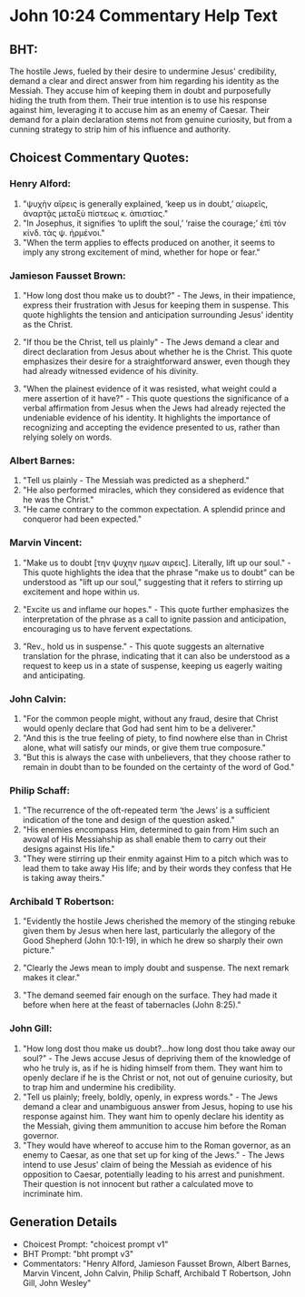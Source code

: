 # John 10:24 Commentary Help Text

## BHT:
The hostile Jews, fueled by their desire to undermine Jesus' credibility, demand a clear and direct answer from him regarding his identity as the Messiah. They accuse him of keeping them in doubt and purposefully hiding the truth from them. Their true intention is to use his response against him, leveraging it to accuse him as an enemy of Caesar. Their demand for a plain declaration stems not from genuine curiosity, but from a cunning strategy to strip him of his influence and authority.

## Choicest Commentary Quotes:
### Henry Alford:
1. "ψυχὴν αἴρεις is generally explained, ‘keep us in doubt,’ αἰωρεῖς, ἀναρτᾷς μεταξὺ πίστεως κ. ἀπιστίας." 
2. "In Josephus, it signifies ‘to uplift the soul,’ ‘raise the courage;’ ἐπὶ τὸν κίνδ. τὰς ψ. ἠρμένοι." 
3. "When the term applies to effects produced on another, it seems to imply any strong excitement of mind, whether for hope or fear."

### Jamieson Fausset Brown:
1. "How long dost thou make us to doubt?" - The Jews, in their impatience, express their frustration with Jesus for keeping them in suspense. This quote highlights the tension and anticipation surrounding Jesus' identity as the Christ.

2. "If thou be the Christ, tell us plainly" - The Jews demand a clear and direct declaration from Jesus about whether he is the Christ. This quote emphasizes their desire for a straightforward answer, even though they had already witnessed evidence of his divinity.

3. "When the plainest evidence of it was resisted, what weight could a mere assertion of it have?" - This quote questions the significance of a verbal affirmation from Jesus when the Jews had already rejected the undeniable evidence of his identity. It highlights the importance of recognizing and accepting the evidence presented to us, rather than relying solely on words.

### Albert Barnes:
1. "Tell us plainly - The Messiah was predicted as a shepherd."
2. "He also performed miracles, which they considered as evidence that he was the Christ."
3. "He came contrary to the common expectation. A splendid prince and conqueror had been expected."

### Marvin Vincent:
1. "Make us to doubt [την ψυχην ημων αιρεις]. Literally, lift up our soul." - This quote highlights the idea that the phrase "make us to doubt" can be understood as "lift up our soul," suggesting that it refers to stirring up excitement and hope within us.

2. "Excite us and inflame our hopes." - This quote further emphasizes the interpretation of the phrase as a call to ignite passion and anticipation, encouraging us to have fervent expectations.

3. "Rev., hold us in suspense." - This quote suggests an alternative translation for the phrase, indicating that it can also be understood as a request to keep us in a state of suspense, keeping us eagerly waiting and anticipating.

### John Calvin:
1. "For the common people might, without any fraud, desire that Christ would openly declare that God had sent him to be a deliverer."
2. "And this is the true feeling of piety, to find nowhere else than in Christ alone, what will satisfy our minds, or give them true composure."
3. "But this is always the case with unbelievers, that they choose rather to remain in doubt than to be founded on the certainty of the word of God."

### Philip Schaff:
1. "The recurrence of the oft-repeated term ‘the Jews’ is a sufficient indication of the tone and design of the question asked."
2. "His enemies encompass Him, determined to gain from Him such an avowal of His Messiahship as shall enable them to carry out their designs against His life."
3. "They were stirring up their enmity against Him to a pitch which was to lead them to take away His life; and by their words they confess that He is taking away theirs."

### Archibald T Robertson:
1. "Evidently the hostile Jews cherished the memory of the stinging rebuke given them by Jesus when here last, particularly the allegory of the Good Shepherd (John 10:1-19), in which he drew so sharply their own picture." 

2. "Clearly the Jews mean to imply doubt and suspense. The next remark makes it clear." 

3. "The demand seemed fair enough on the surface. They had made it before when here at the feast of tabernacles (John 8:25)."

### John Gill:
1. "How long dost thou make us doubt?...how long dost thou take away our soul?" - The Jews accuse Jesus of depriving them of the knowledge of who he truly is, as if he is hiding himself from them. They want him to openly declare if he is the Christ or not, not out of genuine curiosity, but to trap him and undermine his credibility.
2. "Tell us plainly; freely, boldly, openly, in express words." - The Jews demand a clear and unambiguous answer from Jesus, hoping to use his response against him. They want him to openly declare his identity as the Messiah, giving them ammunition to accuse him before the Roman governor.
3. "They would have whereof to accuse him to the Roman governor, as an enemy to Caesar, as one that set up for king of the Jews." - The Jews intend to use Jesus' claim of being the Messiah as evidence of his opposition to Caesar, potentially leading to his arrest and punishment. Their question is not innocent but rather a calculated move to incriminate him.


## Generation Details
- Choicest Prompt: "choicest prompt v1"
- BHT Prompt: "bht prompt v3"
- Commentators: "Henry Alford, Jamieson Fausset Brown, Albert Barnes, Marvin Vincent, John Calvin, Philip Schaff, Archibald T Robertson, John Gill, John Wesley"
